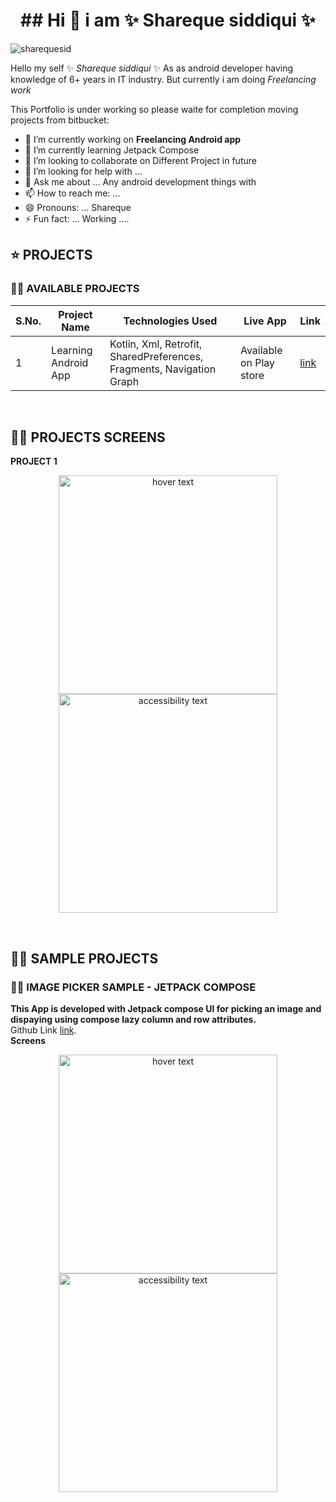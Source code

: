  <h1 align="center">## Hi 👋  i am ✨ Shareque siddiqui ✨</h1>


<p align="left"> <img src="https://komarev.com/ghpvc/?username=sharequesid&label=Profile%20views&color=00ff00&style=flat" alt="sharequesid" /> </p>

Hello my self  ✨ _Shareque siddiqui_ ✨ As as android developer having knowledge of 6+ years in IT industry. But currently i am doing *Freelancing work* 

This Portfolio is under working so please waite for completion moving projects from bitbucket:

- 🔭 I’m currently working on **Freelancing Android app**
- 🌱 I’m currently learning Jetpack Compose
- 👯 I’m looking to collaborate on Different Project in future
- 🤔 I’m looking for help with ...
- 💬 Ask me about ... Any android development things with 
- 📫 How to reach me: ...
- 😄 Pronouns: ... Shareque
- ⚡ Fun fact: ... Working ....


## ⭐ PROJECTS

### 👩‍💻 AVAILABLE PROJECTS

|S.No.|Project Name|Technologies Used | Live App | Link |
|--------|----|----|----| ---- |
| 1 | Learning Android App |Kotlin, Xml, Retrofit, SharedPreferences, Fragments, Navigation Graph   | Available on Play store | [link](https://play.google.com/store/apps/details?id=ajwa.learning.app) |

<br>

## 👩‍💻 PROJECTS SCREENS

**PROJECT 1** 
<p align="center">
  <img src="https://github.com/Sharequesid/Sharequesid/blob/main/appimages/learning_one.png?raw=true" width="350" title="hover text">
  <img src="https://github.com/Sharequesid/Sharequesid/blob/main/appimages/learning_two.png?raw=true" width="350" alt="accessibility text">
</p>

<br>

## 👩‍💻 SAMPLE PROJECTS

### 👩‍💻 IMAGE PICKER SAMPLE - JETPACK COMPOSE
 **This App is developed with Jetpack compose UI for picking an image and dispaying using compose lazy column and row attributes.**
 <br>
 Github Link [link](https://github.com/Sharequesid/PickImageSample).
 <br>
 **Screens**
<p align="center">
  <img src="https://github.com/Sharequesid/PickImageSample/blob/master/images/Screenshot_1739191360.png?raw=true" width="350" title="hover text">
  <img src="https://github.com/Sharequesid/PickImageSample/blob/master/images/Screenshot_1739191364.png?raw=true" width="350" alt="accessibility text">
</p>
